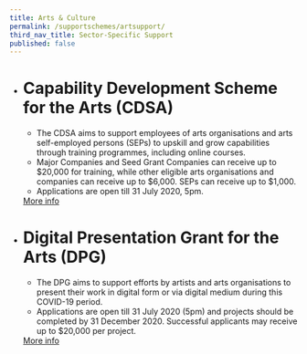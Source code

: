 ```yaml
---
title: Arts & Culture
permalink: /supportschemes/artsupport/
third_nav_title: Sector-Specific Support
published: false
---
```


<div class="gobizfinapplyTable">
  <ul class="gobizfinapplyTable-firstTable">
    <li class="gobizfinapplyTable-firstTable_table">
      <h1 class="gobizfinapplyTable-firstTable_table__header">Capability Development Scheme for the Arts (CDSA)</h1>
      <ul class="gobizfinapplyTable-firstTable_table__options">
        <li>The CDSA aims to support employees of arts organisations and arts self-employed persons (SEPs) to upskill and grow capabilities through training programmes, including online courses.</li>
        <li>Major Companies and Seed Grant Companies can receive up to $20,000 for training, while other eligible arts organisations and companies can receive up to $6,000. SEPs can receive up to $1,000.</li>
        <li>Applications are open till 31 July 2020, 5pm.</li>
      </ul>
      <a href="https://go.gov.sg/cds"><div class="gobizfinapplyTable-firstTable_table__getstart">More info</div></a>
    </li>
  </ul>
</div>

<div class="gobizfinapplyTable">
  <ul class="gobizfinapplyTable-firstTable">
    <li class="gobizfinapplyTable-firstTable_table">
      <h1 class="gobizfinapplyTable-firstTable_table__header">Digital Presentation Grant for the Arts (DPG)</h1>
      <ul class="gobizfinapplyTable-firstTable_table__options">
        <li>The DPG aims to support efforts by artists and arts organisations to present their work in digital form or via digital medium during this COVID-19 period.</li>
        <li>Applications are open till 31 July 2020 (5pm) and projects should be completed by 31 December 2020. Successful applicants may receive up to $20,000 per project.</li>
      </ul>
      <a href="https://go.gov.sg/nacadvisory"><div class="gobizfinapplyTable-firstTable_table__getstart">More info</div></a>
    </li>
  </ul>
</div>
